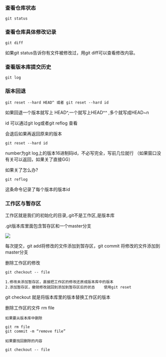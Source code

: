 ### 查看仓库状态

    git status

### 查看仓库具体修改记录

    git diff 

如果git status告诉你有文件被修改过，用git diff可以查看修改内容。

### 查看版本库提交历史

    git log

### 版本回退

    git reset --hard HEAD^ 或者 git reset --hard id

如果回退一个版本就写上 HEAD^,一个就写上HEAD^^ ,多个就写成HEAD~n

id 可以通过git log或者git reflog 查看

会退后如果再返回原来的版本

    git reset --hard id

number为git log上的版本16进制码id，不必写完全，写前几位就行
（如果窗口没有关可以返回，如果关了直接GG）

如果关了怎么办?

    git reflog

这条命令记录了每个版本的版本id

### 工作区与暂存区

工作区就是我们的初始化的目录,.git不是工作区,是版本库

.git版本库里面包含暂存区和一个master分支

![](http://www.liaoxuefeng.com/files/attachments/001384907702917346729e9afbf4127b6dfbae9207af016000/0)

每次提交，git add将修改的文件添加到暂存区，git commit 将修改的文件添加到master分支



删除工作区的修改

    git checkout -- file

    1.修改未添加暂存区，直接把工作区的修改还原成版本库中的版本
    2.添加暂存区，撤销修改就回到添加到暂存区后的状态    使用git reset

git checkout 就是将版本库里的版本替换工作区的版本

删除工作区的文件
    rm file

    如果要从版本库中删除

    git rm file
    git commit -m “remove file” 

    如果要找回删除的内容

    git checkout -- file




